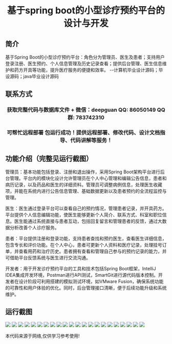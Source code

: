 <p><h1 align="center">基于spring boot的小型诊疗预约平台的设计与开发</h1></p>

## 简介
基于Spring Boot的小型诊疗预约平台：角色分为管理员、医生及患者；支持用户登录注册、医生预约、个人信息管理及历史记录查看；提供后台管理、医生信息维护和药方开具等功能，提升医疗服务的便捷和效率。    --计算机毕业设计源码；毕设源码；java毕业设计源码


## 联系方式
<p><h3 align="center">获取完整代码与数据库文件 + 微信：deepguan QQ: 86050149 QQ群: 783742310</h3></p>
<p><h3 align="center">可帮忙远程部署 包运行成功！提供远程部署、修改代码、设计文档指导、代码讲解等服务！</h3></p>

## 功能介绍（完整见运行截图）
管理员：基本功能包括登录、注册和退出操作，采用Spring Boot架构平台进行后台管理。平台内的模块化设计允许管理员在个人中心管理和编辑公告信息，患者和病历记录，以及药品和医生的详细资料。管理员可调整病例信息，处理医生收藏项，并能在系统内进行公告信息管理、基础数据更新以及患者预约的全流程监控与管理。

医生：医生通过登录平台可以查看自己的预约情况，管理患者记录，并开具药方。平台提供个人信息编辑功能，使医生能够更新个人简介、联系方式、科室和职位信息。医生能通过系统直接与患者互动，包括回复留言和管理患者的反馈，通过大数据分析改善个人诊疗服务。

患者：平台提供注册和登录功能，支持患者查找和预约医生，查看医生详细信息，包含专长和评价功能。在个人中心，患者可更新个人资料和医疗记录，处理挂号订单，并查看用药和治疗历史。患者拥有查看和管理自己参与的预约记录的能力，并可借助平台反馈系统与医生进行交流沟通。

开发者：用于开发诊疗预约平台的工具和技术包括Spring Boot框架，IntelliJ IDEA集成开发环境，Postman进行API测试，SmartGit进行源代码版本控制。开发者在设计阶段可利用搭建的模拟测试环境，如VMware Fusion，确保系统功能的可靠性和用户体验的优化。同时，后台管理接口清晰，便于后续功能升级和系统维护。


## 运行截图
![](img/001.jpg)
![](img/002.jpg)
![](img/003.jpg)
![](img/004.jpg)
![](img/005.jpg)
![](img/006.jpg)
![](img/007.jpg)
![](img/008.jpg)
![](img/009.jpg)
![](img/010.jpg)
![](img/011.jpg)
![](img/012.jpg)
![](img/013.jpg)
![](img/014.jpg)
![](img/015.jpg)
![](img/016.jpg)
![](img/017.jpg)
![](img/018.jpg)
![](img/019.jpg)
![](img/020.jpg)
![](img/021.jpg)
![](img/022.jpg)

<p>本代码来源于网络,仅供学习参考使用!</p>
